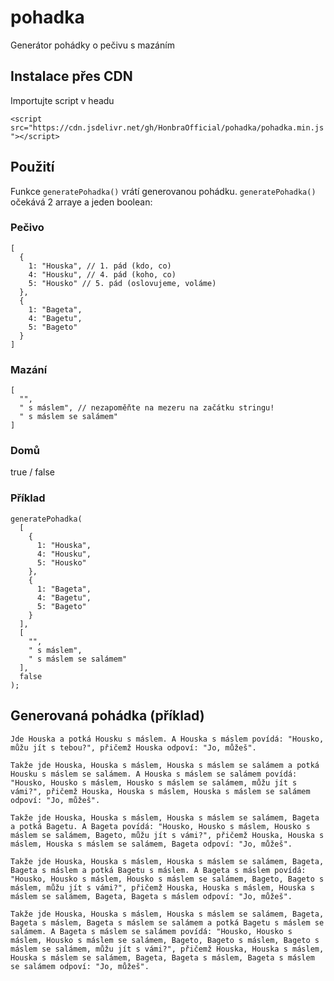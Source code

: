 # pohadka

Generátor pohádky o pečivu s mazáním

## Instalace přes CDN

Importujte script v headu

`<script src="https://cdn.jsdelivr.net/gh/HonbraOfficial/pohadka/pohadka.min.js"></script>`

## Použití

Funkce `generatePohadka()` vrátí generovanou pohádku. `generatePohadka()` očekává 2 arraye a jeden boolean:

### Pečivo
    [
      {
        1: "Houska", // 1. pád (kdo, co)
        4: "Housku", // 4. pád (koho, co)
        5: "Housko" // 5. pád (oslovujeme, voláme)
      },
      {
        1: "Bageta",
        4: "Bagetu",
        5: "Bageto"
      }
    ]

### Mazání
    [
      "",
      " s máslem", // nezapoměňte na mezeru na začátku stringu!
      " s máslem se salámem"
    ]

### Domů
  true / false

### Příklad

    generatePohadka(
      [
        {
          1: "Houska",
          4: "Housku",
          5: "Housko"
        },
        {
          1: "Bageta",
          4: "Bagetu",
          5: "Bageto"
        }
      ], 
      [
        "",
        " s máslem",
        " s máslem se salámem"
      ],
      false
    );

## Generovaná pohádka (příklad)

    Jde Houska a potká Housku s máslem. A Houska s máslem povídá: "Housko, můžu jít s tebou?", přičemž Houska odpoví: "Jo, můžeš".

    Takže jde Houska, Houska s máslem, Houska s máslem se salámem a potká Housku s máslem se salámem. A Houska s máslem se salámem povídá: "Housko, Housko s máslem, Housko s máslem se salámem, můžu jít s vámi?", přičemž Houska, Houska s máslem, Houska s máslem se salámem odpoví: "Jo, můžeš".

    Takže jde Houska, Houska s máslem, Houska s máslem se salámem, Bageta a potká Bagetu. A Bageta povídá: "Housko, Housko s máslem, Housko s máslem se salámem, Bageto, můžu jít s vámi?", přičemž Houska, Houska s máslem, Houska s máslem se salámem, Bageta odpoví: "Jo, můžeš".

    Takže jde Houska, Houska s máslem, Houska s máslem se salámem, Bageta, Bageta s máslem a potká Bagetu s máslem. A Bageta s máslem povídá: "Housko, Housko s máslem, Housko s máslem se salámem, Bageto, Bageto s máslem, můžu jít s vámi?", přičemž Houska, Houska s máslem, Houska s máslem se salámem, Bageta, Bageta s máslem odpoví: "Jo, můžeš".

    Takže jde Houska, Houska s máslem, Houska s máslem se salámem, Bageta, Bageta s máslem, Bageta s máslem se salámem a potká Bagetu s máslem se salámem. A Bageta s máslem se salámem povídá: "Housko, Housko s máslem, Housko s máslem se salámem, Bageto, Bageto s máslem, Bageto s máslem se salámem, můžu jít s vámi?", přičemž Houska, Houska s máslem, Houska s máslem se salámem, Bageta, Bageta s máslem, Bageta s máslem se salámem odpoví: "Jo, můžeš".
